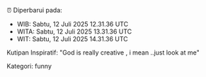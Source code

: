 ⏰ Diperbarui pada:
- WIB: Sabtu, 12 Juli 2025 12.31.36 UTC
- WITA: Sabtu, 12 Juli 2025 13.31.36 UTC
- WIT: Sabtu, 12 Juli 2025 14.31.36 UTC

Kutipan Inspiratif:
"God is really creative , i mean ..just look at me"


Kategori: funny

